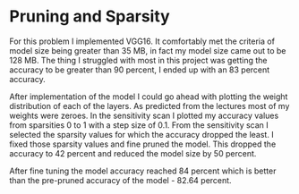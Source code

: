 # Pruning and Sparsity

For this problem I implemented VGG16. It comfortably met the criteria of model size being greater than 35 MB, in fact my model size came out to be 128 MB. The thing I struggled with most in this project was getting the accuracy to be greater than 90 percent, I ended up with an 83 percent accuracy.

After implementation of the model I could go ahead with plotting the weight distribution of each of the layers. As predicted from the lectures most of my weights were zeroes. In the sensitivity scan I plotted my accuracy values from sparsities 0 to 1 with a step size of 0.1.  From the sensitivity scan I selected the sparsity values for which the accuracy dropped the least. I fixed those sparsity values and fine pruned the model. This dropped the accuracy to 42 percent and reduced the model size by 50 percent. 

After fine tuning the model accuracy reached 84 percent which is better than the pre-pruned accuracy of the model - 82.64 percent.
